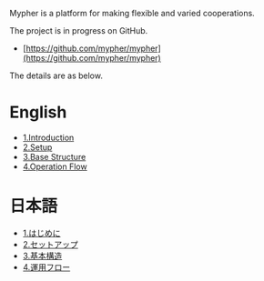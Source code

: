 Mypher is a platform for making flexible and varied cooperations.

The project is in progress on GitHub.

* [https://github.com/mypher/mypher](https://github.com/mypher/mypher)

The details are as below.

# English

* [1.Introduction](en/begin.md)  
* [2.Setup](en/setup.md)  
* [3.Base Structure](en/structure.md)  
* [4.Operation Flow](en/flow.md)  

# 日本語

* [1.はじめに](jp/begin.md)  
* [2.セットアップ](jp/setup.md)  
* [3.基本構造](jp/structure.md)  
* [4.運用フロー](jp/flow.md)
